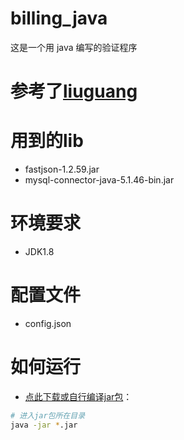 # billing_java
这是一个用 java 编写的验证程序  

# 参考了[liuguang](https://github.com/liuguangw/billing_go)

# 用到的lib  
  -  fastjson-1.2.59.jar  
  -  mysql-connector-java-5.1.46-bin.jar

# 环境要求  
  -  JDK1.8  
# 配置文件  
  -  config.json  
# 如何运行  
  -  [点此下载或自行编译jar包](https://github.com/ashortname/billing_java/releases)：  
```bash
# 进入jar包所在目录  
java -jar *.jar
```
